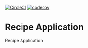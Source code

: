 [![CircleCI](https://circleci.com/gh/andersondebrito/recipe-app.svg?style=svg)](https://circleci.com/gh/andersondebrito/recipe-app)
[![codecov](https://codecov.io/gh/andersondebrito/recipe-app/branch/main/graph/badge.svg?token=W9ZLB2BFVF)](https://codecov.io/gh/andersondebrito/recipe-app)

# Recipe Application
Recipe Application
